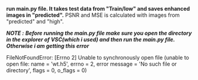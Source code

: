 **run main.py file. It takes test data from "Train/low" and saves enhanced images in "predicted".**
PSNR and MSE is calculated with images from "predicted" and "high".

***NOTE :***
    ***Before running the main.py file make sure you open the directory in the explorer of VSC(which i used) and then run the main.py file. Otherwise i am getting this error***

FileNotFoundError: [Errno 2] Unable to synchronously open file (unable to open file: name = 'wt.h5', errno = 2, error message = 'No such file or directory', flags = 0, o_flags = 0)
